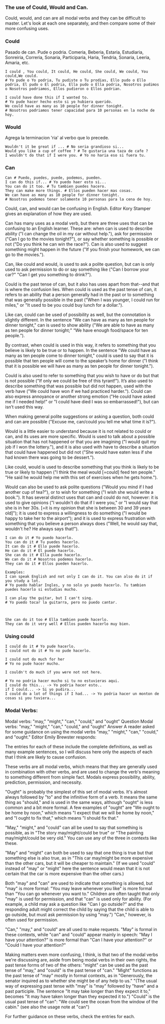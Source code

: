 ### The use of Could, Would and Can.

Could, would, and can are all modal verbs and they can be difficult to master. Let's look at each one separately, and then compare some of their more confusing uses.

### Could
Pasado de can. Pude o podria. Comeria, Beberia, Estaria, Estudiaria, Sonreiria, Correria, Sonaria, Participaria, Haria, Tendria, Sonaria, Leeria, Amaria,  etc.
```
I could , You could, It could, He could, She could, We could, You could,We could.
# Yo pude o Yo podria, Tu pudiste o Tu prodias, Ello pudo o Ello podria, El pudo o El podria, Ella pudo o Ella podria, Nosotros pudimos o Nosotros podriamos, Ellos pudieron o Ellos podrian.

I could have done this if I wanted to. 
# Yo pude hacer hecho esto si yo hubiera querido.
We could have as many as 10 people for dinner tonight. 
# Nosotros podriamos tener capacidad para 10 personas en la noche de hoy.
```

### Would
Agrega la terminacion 'ria' al verbo que lo precede.

```
Wouldn't it be great if ... # No seria grandioso si...
Would you like a cup of coffee ? # Te gustaria una taza de cafe ?
I wouldn't do that if I were you. # Yo no haria eso si fuera tu.
```

### Can

```
Can # Puedo, puedes, puede, podemos, pueden.
I can do this if... # Yo puedo haer esto si...
You can do it too. # Tu tambien puedes hacero.
They can make more things. # Ellos pueden hacer mas cosas.
We can have as many as 10 people for dinner tonight.
# Nosotros podemos tener solamente 10 personas para la cena de hoy. 
```

Could, can, and would can be confusing in English. Editor Kory Stamper gives an explanation of how they are used.

Can has many uses as a modal verb, but there are three uses that can be confusing to an English learner. These are: when can is used to describe ability ("I can change the oil in my car without help."), ask for permission ("Can I go to the movies tonight?"), or say whether something is possible or not ("Do you think he can win the race?"). Can is also used to suggest something might happen in the future ("If you finish your homework, we can go to the movies.").

Can, like could and would, is used to ask a polite question, but can is only used to ask permission to do or say something like ("Can I borrow your car?" "Can I get you something to drink?").

Could is the past tense of can, but it also has uses apart from that--and that is where the confusion lies. When could is used as the past tense of can, it refers to an ability that a person generally had in the past or to something that was generally possible in the past ("When I was younger, I could run for miles," or "It used to be you could buy lunch for a dollar.").

Like can, could can be used of possibility as well, but the connotation is slightly different. In the sentence "We can have as many as ten people for dinner tonight," can is used to show ability ("We are able to have as many as ten people for dinner tonight;" “We have enough food/space for ten people.”).

By contrast, when could is used in this way, it refers to something that you believe is likely to be true or to happen. In the sentence "We could have as many as ten people come to dinner tonight," could is used to say that it is possible that ten people will come to the speaker’s home for dinner ("I think that it is possible we will have as many as ten people for dinner tonight.").

Could is also used to refer to something that you wish to have or do but that is not possible ("If only we could be free of this tyrant!"). It’s also used to describe something that was possible but did not happen, used with the verb have ("We could have won if we had practiced harder."). Could can also express annoyance or another strong emotion ("He could have asked me if I needed help!" or "I could have died I was so embarrassed!"), but can isn’t used this way.

When making general polite suggestions or asking a question, both could and can are possible ("Excuse me, can/could you tell me what time it is?").

Would is a little easier to understand because it is not related to could or can, and its uses are more specific. Would is used to talk about a possible situation that has not happened or that you are imagining ("I would quit my job if I won the lottery."), and it is also used with have to describe a situation that could have happened but did not ("She would have eaten less if she had known there was going to be dessert.").

Like could, would is used to describe something that you think is likely to be true or likely to happen ("I think the meal would [=could] feed ten people." "He said he would help me with this set of exercises when he gets home.").

Would can also be used to ask polite questions ("Would you mind if I had another cup of tea?"), or to wish for something ("I wish she would write a book."). It has several distinct uses that can and could do not, however: it is used to give opinions ("I wouldn't do that if I were you," or "I would say that she is in her 30s. [=it is my opinion that she is between 30 and 39 years old]"); it is used to express a willingness to do something ("I would be happy to take her to the airport"); and it is used to express frustration with something that you believe a person always does ("Well, he would say that, wouldn't he?  He always says that!"). 

```
I can do it # Yo puedo hacerlo.
You can do it # Tu puedes hacerlo.
It can do it # Ello puede hacerlo.
He can do it # El puede hacerlo.
She can do it # Ella puede hacerlo.
We can do it # Nosotros podemos hacerlo.
They can do it # Ellos pueden hacerlo.

Examples: 
I can speak English and not only I can do it. You can also do it if you study a lot. 
# Yo puedo hablar Ingles, y no solo yo puedo hacerlo. Tu tambien puedes hacerlo si estudias mucho.

I can play the guitar, but I can't sing. 
# Yo puedo tocar la guitarra, pero no puedo cantar.



She can do it too # Ella tambien puede hacerlo.
They can do it very well # Ellos pueden hacerlo muy bien.

```

### Using could

```
I could do it # Yo pude hacerlo.
I could not do it # Yo no pude hacerlo.

I could not do much for her 
# Yo no pude hacer mucho.

I couldn't do much if you were not not here. 

# Yo no podria hacer mucho si tu no estuvieras aqui.
I could do this... -> Yo podria hacer esto..
if I could... -> Si yo pudira...
I could do a lot of things if I had... -> Yo podria hacer un monton de cosas si you tuviera...
```

### Modal Verbs:

Modal verbs: "may," "might," "can," "could," and "ought"
Question
Modal verbs: "may," "might," "can," "could," and "ought"
Answer
A reader asked for some guidance on using the modal verbs "may," "might," "can," "could," and "ought." Editor Emily Brewster responds:

The entries for each of these include the complete definitions, as well as many example sentences, so I will discuss here only the aspects of each that I think are likely to cause confusion.

These verbs are all modal verbs, which means that they are generally used in combination with other verbs, and are used to change the verb's meaning to something different from simple fact. Modals express possibility, ability, prediction, permission, and necessity.

"Ought" is probably the simplest of this set of modal verbs. It's almost always followed by "to" and the infinitive form of a verb. It means the same thing as "should," and is used in the same ways, although "ought" is less common and a bit more formal. A few examples of "ought" are "We ought to be home by noon," which means "I expect that we will be home by noon," and "I ought to fix that," which means "I should fix that."

"May," "might," and "could" can all be used to say that something is possible, as in "The story may/might/could be true" or "The painting may/might/could be very old." You can use any of the three in contexts like these.

"May" and "might" can both be used to say that one thing is true but that something else is also true, as in "This car may/might be more expensive than the other cars, but it will be cheaper to maintain." (If we used "could" instead of "may" or "might" here the sentence would mean that it is not certain that the car is more expensive than the other cars.)

Both "may" and "can" are used to indicate that something is allowed, but "may" is more formal: "You may leave whenever you like" is more formal than "You can go whenever you want to." Children are often taught that only "may" is used for permission, and that "can" is used only for ability. (For example, a child may ask a question like "Can I go outside?" and the responding adult might correct the child by saying that the child is able to go outside, but must ask permission by using "may.") "Can," however, is often used for permission.

"Can," "may," and "could" are all used to make requests. "May" is formal in these contexts, while "can" and "could" appear mainly in speech: "May I have your attention?" is more formal than "Can I have your attention?" or "Could I have your attention?"

Making matters even more confusing, I think, is that two of the modal verbs we're discussing are, aside from being modal verbs in their own rights, the past tense forms of two of the others: "might" can be used as the past tense of "may," and "could" is the past tense of "can." "Might" functions as the past tense of "may" mostly in formal contexts, as in "Generously, the senator inquired as to whether she might be of any help to us." "(The usual way of expressing past tense with "may" is "may" followed by "have" and a past participle. The sentence "It may take longer than they expect it to," becomes "It may have taken longer than they expected it to.") "Could" is the usual past tense of "can": "We could see the ocean from the window of the cabin." (see also the usage note at "can")

For further guidance on these verbs, check the entries for each.
